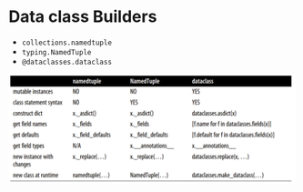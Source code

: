 # Data class Builders

- `collections.namedtuple`
- `typing.NamedTuple`
- `@dataclasses.dataclass`

![img.png](img.png)